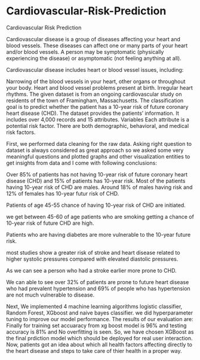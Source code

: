 # Cardiovascular-Risk-Prediction
Cardiovascular Risk Prediction

Cardiovascular disease is a group of diseases affecting your heart and blood vessels. These diseases can affect one or many parts of your heart and/or blood vessels. A person may be symptomatic (physically experiencing the disease) or asymptomatic (not feeling anything at all).

Cardiovascular disease includes heart or blood vessel issues, including:

Narrowing of the blood vessels in your heart, other organs or throughout your body.
Heart and blood vessel problems present at birth.
Irregular heart rhythms.
The given dataset is from an ongoing cardiovascular study on residents of the town of Framingham, Massachusetts. The classification goal is to predict whether the patient has a 10-year risk of future coronary heart disease (CHD). The dataset provides the patients’ information. It includes over 4,000 records and 15 attributes. Variables Each attribute is a potential risk factor. There are both demographic, behavioral, and medical risk factors.

First, we performed data cleaning for the raw data. Asking right question to dataset is always considered as great approach so we asked some very meaningful questions and plotted graphs and other visualization entities to get insights from data and I come with following conclusions:

Over 85% of patients has not having 10-year risk of future coronary heart disease (CHD) and 15% of patients has 10-year risk.
Most of the patients having 10-year risk of CHD are males. Around 18% of males having risk and 12% of females has 10-year futur risk of CHD.

Patients of age 45-55 chance of having 10-year risk of CHD are initiated.

we get between 45-60 of age patients who are smoking getting a chance of 10-year risk of future CHD are high.

Patients who are having diabetes are more vulnerable to the 10-year future risk.

most studies show a greater risk of stroke and heart disease related to higher systolic pressures compared with elevated diastolic pressures.

As we can see a person who had a stroke earlier more prone to CHD.

We can able to see over 32% of patients are prone to future heart disease who had prevalent hypertension and 69% of people who has hypertension are not much vulnerable to disease.

Next, We implemented 4 machine learning algorithms logistic classifier, Random Forest, XGboost and naive bayes classifier. we did hyperparameter tuning to improve our model performance. The results of our evaluation are: Finally for training set accuaracy from xg boost model is 96% and testing accuracy is 81% and No overfitting is seen. So, we have chosen XGBoost as the final prdiction model which should be deployed for real user interaction. Now, patients got an idea about which all health factors affecting directly to the heart disease and steps to take care of thier health in a proper way.
